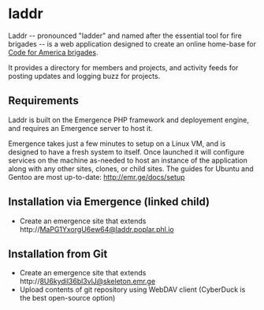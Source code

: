 # laddr

Laddr -- pronounced "ladder" and named after the essential tool for fire brigades -- is a web application designed to create an online home-base for [Code for America brigades](http://brigade.codeforamerica.org).

It provides a directory for members and projects, and activity feeds for posting updates and logging buzz for projects.

## Requirements
Laddr is built on the Emergence PHP framework and deployement engine, and requires an Emergence server to host it.

Emergence takes just a few minutes to setup on a Linux VM, and is designed to have a fresh system to itself. Once launched
it will configure services on the machine as-needed to host an instance of the application along with any other
sites, clones, or child sites. The guides for Ubuntu and Gentoo are most up-to-date: http://emr.ge/docs/setup

## Installation via Emergence (linked child)
-  Create an emergence site that extends http://MaPG1YxorgU6ew64@laddr.poplar.phl.io

## Installation from Git
-  Create an emergence site that extends http://8U6kydil36bl3vlJ@skeleton.emr.ge
-  Upload contents of git repository using WebDAV client (CyberDuck is the best open-source option)
